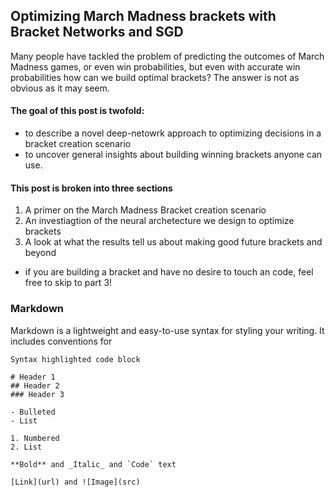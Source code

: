 ## Optimizing March Madness brackets with Bracket Networks and SGD

Many people have tackled the problem of predicting the outcomes of March Madness games, or even win probabilities, but even with accurate win probabilities how can we build optimal brackets? The answer is not as obvious as it may seem. 

#### The goal of this post is twofold: 
- to describe a novel deep-netowrk approach to optimizing decisions in a bracket creation scenario
- to uncover general insights about building winning brackets anyone can use. 

#### This post is broken into three sections
1. A primer on the March Madness Bracket creation scenario
2. An investiagtion of the neural archetecture we design to optimize brackets
3. A look at what the results tell us about making good future brackets and beyond
  - if you are building a bracket and have no desire to touch an code, feel free to skip to part 3!


### Markdown

Markdown is a lightweight and easy-to-use syntax for styling your writing. It includes conventions for

```
Syntax highlighted code block

# Header 1
## Header 2
### Header 3

- Bulleted
- List

1. Numbered
2. List

**Bold** and _Italic_ and `Code` text

[Link](url) and ![Image](src)
```

